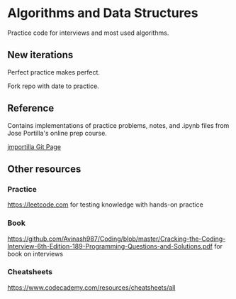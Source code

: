# Algorithms and Data Structures

Practice code for interviews and most used algorithms.

## New iterations

Perfect practice makes perfect.

Fork repo with date to practice.

## Reference

Contains implementations of practice problems, notes, and .ipynb files from Jose
Portilla's online prep course.

[jmportilla Git
Page](https://github.com/jmportilla/Python-for-Algorithms--Data-Structures--and-Interviews)

## Other resources

### Practice

https://leetcode.com for testing knowledge with hands-on practice

### Book

https://github.com/Avinash987/Coding/blob/master/Cracking-the-Coding-Interview-6th-Edition-189-Programming-Questions-and-Solutions.pdf
for book on interviews

### Cheatsheets

https://www.codecademy.com/resources/cheatsheets/all
